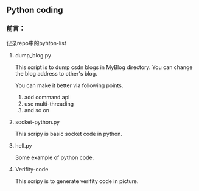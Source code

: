 ## Python coding

### 前言：

记录repo中的pyhton-list

1. dump_blog.py

   This script is to dump csdn blogs in MyBlog directory. You can change the blog address to other's blog.

   You can make it better via following points.

   1. add command api
   2. use multi-threading
   3. and so on

2. socket-python.py

   This scripy is basic socket code in python.

3. hell.py

   Some example of python code.

4. Verifity-code

   This scripy is to generate verifity code in picture.